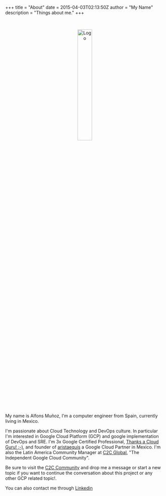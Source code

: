 +++
title = "About"
date = 2015-04-03T02:13:50Z
author = "My Name"
description = "Things about me."
+++

<br />
<p align="center">
    <img src="https://storage.googleapis.com/gcp-resume-challenge.alfonsmr.com/alfonsmr.png" alt="Logo" width="30%" height="30%">
</p>
<br />


My name is Alfons Muñoz, I'm a computer engineer from Spain, currently living in Mexico. 

I'm passionate about Cloud Technology and DevOps culture. In particular I'm interested in Google Cloud Platform (GCP) and google implementation of DevOps and SRE. I'm 3x Google Certified Professional, [Thanks a Cloud Guru! ;-)](https://learn.acloud.guru/profile/alfonsmr), and founder of [aristaequis](http://www.aristaequis.com) a Google Cloud Partner in Mexico. I'm also the Latin America Community Manager at [C2C Global](https://bit.ly/3AJLbrI), "The Independent Google Cloud Community".

Be sure to visit the [C2C Community](https://bit.ly/3AJLbrI) and drop me a message or start a new topic if you want to continue the conversation about this project or any other GCP related topic!.

You can also contact me through [Linkedin](https://www.linkedin.com/in/alfonsmr/)